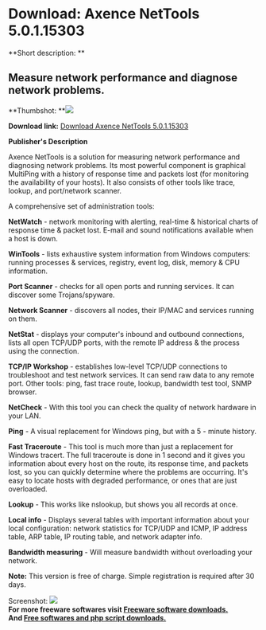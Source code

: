 # Download: Axence NetTools 5.0.1.15303

**Short description: **

## Measure network performance and diagnose network problems.

  
**Thumbshot: **![](http://www.freewarefiles.com/screenshot/axencenettools4_md.jpg)   
  
**Download link:** [Download Axence NetTools 5.0.1.15303](http://freesoftwares.boysofts.com/Axence-NetTools_program_16565.html)  
  

**Publisher's Description**  
  

Axence NetTools is a solution for measuring network performance and diagnosing
network problems. Its most powerful component is graphical MultiPing with a
history of response time and packets lost (for monitoring the availability of
your hosts). It also consists of other tools like trace, lookup, and
port/network scanner.

A comprehensive set of administration tools:

**NetWatch** \- network monitoring with alerting, real-time & historical charts of response time & packet lost. E-mail and sound notifications available when a host is down. 

**WinTools** \- lists exhaustive system information from Windows computers: running processes & services, registry, event log, disk, memory & CPU information. 

**Port Scanner** \- checks for all open ports and running services. It can discover some Trojans/spyware. 

**Network Scanner** \- discovers all nodes, their IP/MAC and services running on them. 

**NetStat** \- displays your computer's inbound and outbound connections, lists all open TCP/UDP ports, with the remote IP address & the process using the connection. 

**TCP/IP Workshop** \- establishes low-level TCP/UDP connections to troubleshoot and test network services. It can send raw data to any remote port. Other tools: ping, fast trace route, lookup, bandwidth test tool, SNMP browser.

**NetCheck** \- With this tool you can check the quality of network hardware in your LAN.

**Ping** \- A visual replacement for Windows ping, but with a 5 - minute history. 

**Fast Traceroute** \- This tool is much more than just a replacement for Windows tracert. The full traceroute is done in 1 second and it gives you information about every host on the route, its response time, and packets lost, so you can quickly determine where the problems are occurring. It's easy to locate hosts with degraded performance, or ones that are just overloaded. 

**Lookup** \- This works like nslookup, but shows you all records at once.

**Local info** \- Displays several tables with important information about your local configuration: network statistics for TCP/UDP and ICMP, IP address table, ARP table, IP routing table, and network adapter info. 

**Bandwidth measuring** \- Will measure bandwidth without overloading your network. 

**Note:** This version is free of charge. Simple registration is required after 30 days. 

  
  
Screenshot: ![](http://www.freewarefiles.com/screenshot/axencenettools4.jpg)  
**For more freeware softwares visit [Freeware software downloads.](http://freesoftwares.boysofts.com/)**   
**And [Free softwares and php script downloads.](http://www.boysofts.com/)**

